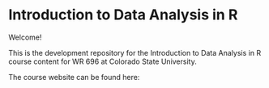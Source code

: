 # Introduction to Data Analysis in R

Welcome!

This is the development repository for the Introduction to Data Analysis in R course content for WR 696 at Colorado State University.

The course website can be found here: 
